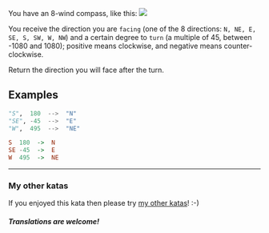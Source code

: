 You have an 8-wind compass, like this:
![](https://image.shutterstock.com/image-vector/compass-rose-eight-abbreviated-initials-260nw-1453270079.jpg)

You receive the direction you are `facing` (one of the 8 directions: `N, NE, E, SE, S, SW, W, NW`) and a certain degree to `turn` (a multiple of 45, between -1080 and 1080); positive means clockwise, and negative means counter-clockwise.

Return the direction you will face after the turn.


## Examples

```python
"S",  180  -->  "N"
"SE", -45  -->  "E"
"W",  495  -->  "NE"
```
```haskell
S  180  ->  N
SE -45  ->  E
W  495  ->  NE
```

---

### My other katas

If you enjoyed this kata then please try [my other katas](https://www.codewars.com/users/anter69/authored)! :-)

#### *Translations are welcome!*